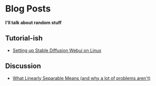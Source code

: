 # Blog Posts
**I'll talk about random stuff**

## Tutorial-ish
- [Setting up Stable Diffusion Webui on Linux](/blog/2024/5/linux-automatic1111-sd.md)

## Discussion
- [What Linearly Separable Means (and why a lot of problems aren't)](/blog/2024/5/activation.md)
